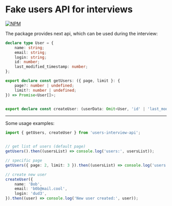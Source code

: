 # Fake users API for interviews

[![NPM](https://nodei.co/npm/users-interview-api.png)](https://npmjs.org/package/users-interview-api)


The package provides next api, which can be used during the interview:

```ts
declare type User = {
    name: string;
    email: string;
    login: string;
    id: number;
    last_modified_timestamp: number;
};

export declare const getUsers: ({ page, limit }: {
    page?: number | undefined;
    limit?: number | undefined;
}) => Promise<User[]>;


export declare const createUser: (userData: Omit<User, 'id' | 'last_modified_timestamp'>) => Promise<User>;
```

---

Some usage examples:

```ts
import { getUsers, createUser } from 'users-interview-api';


// get list of users (default page)
getUsers().then((usersList) => console.log('users:', usersList));

// specific page
getUsers({ page: 2, limit: 3 }).then((usersList) => console.log('users:', usersList));

// create new user
createUser({
    name: 'Bob',
    email: 'b0b@mail.cool',
    login: 'dud3',
}).then((user) => console.log('New user created:', user));
```
